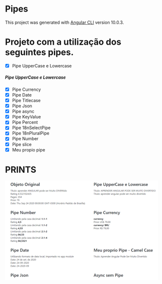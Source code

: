 # Pipes

This project was generated with [Angular CLI](https://github.com/angular/angular-cli) version 10.0.3.

# Projeto com a utilização dos seguintes pipes.

- [x] Pipe UpperCase e Lowercase
##### Pipe UpperCase e Lowercase
- [x] Pipe Currency
- [x] Pipe Date
- [x] Pipe Titlecase
- [x] Pipe Json
- [x] Pipe async
- [x] Pipe KeyValue
- [x] Pipe Percent
- [x] Pipe 18nSelectPipe
- [x] Pipe 18nPluralPipe
- [x] Pipe Number
- [x] Pipe slice
- [x] Meu propio pipe

# PRINTS 

![](../images/01.png)
